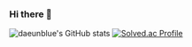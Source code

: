### Hi there 👋

<!--
**daeunblue/daeunblue** is a ✨ _special_ ✨ repository because its `README.md` (this file) appears on your GitHub profile.

Here are some ideas to get you started:

- 🔭 I’m currently working on ...
- 🌱 I’m currently learning ...
- 👯 I’m looking to collaborate on ...
- 🤔 I’m looking for help with ...
- 💬 Ask me about ...
- 📫 How to reach me: ...
- 😄 Pronouns: ...
- ⚡ Fun fact: ...
-->

![daeunblue's GitHub stats](https://github-readme-stats.vercel.app/api?username=daeunblue&show_icons=true&theme=tokyonight) 
[![Solved.ac Profile](http://mazassumnida.wtf/api/generate_badge?boj=daeunblue)](https://solved.ac/daeunblue)
